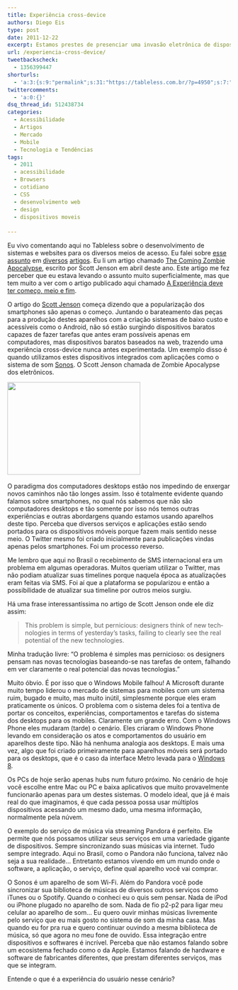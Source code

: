 ```yaml
---
title: Experiência cross-device
authors: Diego Eis
type: post
date: 2011-12-22
excerpt: Estamos prestes de presenciar uma invasão eletrônica de dispositivos de todos os tamanhos e utilidades em conjunto com aplicações onipresentes.
url: /experiencia-cross-device/
tweetbackscheck:
  - 1356399447
shorturls:
  - 'a:3:{s:9:"permalink";s:31:"https://tableless.com.br/?p=4950";s:7:"tinyurl";s:26:"https://tinyurl.com/d9s39jn";s:4:"isgd";s:19:"https://is.gd/Ft38rG";}'
twittercomments:
  - 'a:0:{}'
dsq_thread_id: 512438734
categories:
  - Acessibilidade
  - Artigos
  - Mercado
  - Mobile
  - Tecnologia e Tendências
tags:
  - 2011
  - acessibilidade
  - Browsers
  - cotidiano
  - CSS
  - desenvolvimento web
  - design
  - dispositivos moveis

---
```

Eu vivo comentando aqui no Tableless sobre o desenvolvimento de sistemas e websites para os diversos meios de acesso. Eu falei sobre [esse assunto][1] em [diversos][2] [artigos][3]. Eu li um artigo chamado [The Coming Zombie Apocalypse][4], escrito por Scott Jenson em abril deste ano. Este artigo me fez perceber que eu estava levando o assunto muito superficialmente, mas que tem muito a ver com o artigo publicado aqui chamado [A Experiência deve ter começo, meio e fim][2].

O artigo do [Scott Jenson][5] começa dizendo que a popularização dos smartphones são apenas o começo. Juntando o barateamento das peças para a produção destes aparelhos com a criação sistemas de baixo custo e acessíveis como o Android, não só estão surgindo dispositivos baratos capazes de fazer tarefas que antes eram possíveis apenas em computadores, mas dispositivos baratos baseados na web, trazendo uma experiência cross-device nunca antes experimentada. Um exemplo disso é quando utilizamos estes dispositivos integrados com aplicações como o sistema de som [Sonos][6]. O Scott Jenson chamada de Zombie Apocalypse dos eletrônicos.

[<img src="https://raw.githubusercontent.com/diegoeis/tableless-static-images/master/2011/12/twitter-original-homepage-300x209.png" alt="" title="twitter-original-homepage" width="300" height="209" class="alignleft size-medium wp-image-4951" srcset="uploads/2011/12/twitter-original-homepage-300x209.png 300w, uploads/2011/12/twitter-original-homepage.png 1022w" sizes="(max-width: 300px) 100vw, 300px" />][7]
  
O paradigma dos computadores desktops estão nos impedindo de enxergar novos caminhos não tão longes assim. Isso é totalmente evidente quando falamos sobre smartphones, no qual nós sabemos que não são computadores desktops e tão somente por isso nós temos outras experiências e outras abordargens quando estamos usando aparelhos deste tipo. Perceba que diversos serviços e aplicações estão sendo portados para os dispositivos móveis porque fazem mais sentido nesse meio. O Twitter mesmo foi criado inicialmente para publicações vindas apenas pelos smartphones. Foi um processo reverso.

Me lembro que aqui no Brasil o recebimento de SMS internacional era um problema em algumas operadoras. Muitos queriam utilizar o Twitter, mas não podiam atualizar suas timelines porque naquela época as atualizações eram feitas via SMS. Foi aí que a plataforma se popularizou e então a possibilidade de atualizar sua timeline por outros meios surgiu.

Há uma frase interessantíssima no artigo de Scott Jenson onde ele diz assim:

<blockquote cite="https://designmind.frogdesign.com/blog/the-coming-zombie-apocalypse-small-cheap-devices-will-disrupt-our-old-school-ux-assumptions.htm" lang="en">
  <p>
    This problem is simple, but pernicious: designers think of new technologies in terms of yesterday&#8217;s tasks, failing to clearly see the real potential of the new technologies.
  </p>
</blockquote>

Minha tradução livre: &#8220;O problema é simples mas pernicioso: os designers pensam nas novas tecnologias baseando-se nas tarefas de ontem, falhando em ver claramente o real potencial das novas tecnologias.&#8221;

Muito óbvio. É por isso que o Windows Mobile falhou! A Microsoft durante muito tempo liderou o mercado de sistemas para mobiles com um sistema ruim, bugado e muito, mas muito inútil, simplesmente porque eles eram praticamente os únicos. O problema com o sistema deles foi a tentiva de portar os conceitos, experiências, comportamentos e tarefas do sistema dos desktops para os mobiles. Claramente um grande erro. Com o Windows Phone eles mudaram (tarde) o cenário. Eles criaram o Windows Phone levando em consideração os atos e comportamentos do usuário em aparelhos deste tipo. Não há nenhuma analogia aos desktops. E mais uma vez, algo que foi criado primeiramente para aparelhos móveis será portado para os desktops, que é o caso da interface Metro levada para o [Windows 8][8].

Os PCs de hoje serão apenas hubs num futuro próximo. No cenário de hoje você escolhe entre Mac ou PC e baixa aplicativos que muito provavelmente funcionarão apenas para um destes sistemas. O modelo ideal, que já é mais real do que imaginamos, é que cada pessoa possa usar múltiplos dispositivos acessando um mesmo dado, uma mesma informação, normalmente pela núvem.

O exemplo do serviço de música via streaming Pandora é perfeito. Ele permite que nós possamos utilizar seus serviços em uma variedade gigante de dispositivos. Sempre sincronizando suas músicas via internet. Tudo sempre integrado. Aqui no Brasil, como o Pandora não funciona, talvez não seja a sua realidade&#8230; Entretanto estamos vivendo em um mundo onde o software, a aplicação, o serviço, define qual aparelho você vai comprar.

O Sonos é um aparelho de som Wi-Fi. Além do Pandora você pode sincronizar sua biblioteca de músicas de diversos outros serviços como iTunes ou o Spotify. Quando o conheci eu o quis sem pensar. Nada de iPod ou iPhone plugado no aparelho de som. Nada de fio p2-p2 para ligar meu celular ao aparelho de som&#8230; Eu quero ouvir minhas músicas livremente pelo serviço que eu mais gosto no sistema de som da minha casa. Mas quando eu for pra rua e quero continuar ouvindo a mesma biblioteca de música, só que agora no meu fone de ouvido. Essa integração entre dispositivos e softwares é incrível. Perceba que não estamos falando sobre um ecosistema fechado como o da Apple. Estamos falando de hardware e software de fabricantes diferentes, que prestam diferentes serviços, mas que se integram.

Entende o que é a experiência do usuário nesse cenário?

 [1]: https://tableless.com.br/diversidade-dos-meios-acesso/
 [2]: https://tableless.com.br/experiencia-deve-ter-comeco-meio-e-fim/
 [3]: https://tableless.com.br/introducao-ao-responsive-web-design/
 [4]: https://designmind.frogdesign.com/blog/the-coming-zombie-apocalypse-small-cheap-devices-will-disrupt-our-old-school-ux-assumptions.htm
 [5]: https://twitter.com/scottjenson
 [6]: https://www.sonos.com/
 [7]: https://raw.githubusercontent.com/diegoeis/tableless-static-images/master/2011/12/twitter-original-homepage.png
 [8]: https://www.youtube.com/watch?v=7Dv670PwVLM